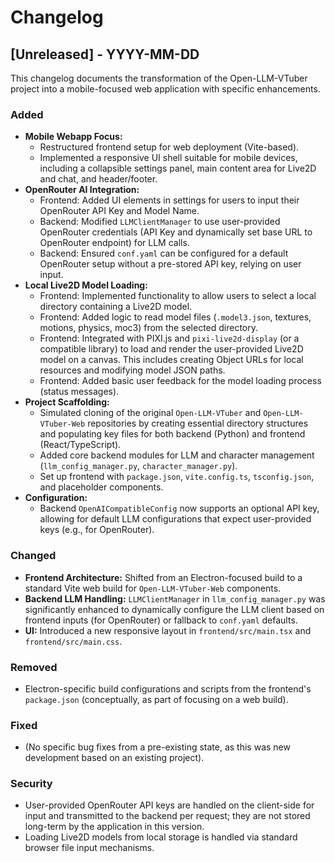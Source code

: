 # Changelog

## [Unreleased] - YYYY-MM-DD

This changelog documents the transformation of the Open-LLM-VTuber project into a mobile-focused web application with specific enhancements.

### Added

-   **Mobile Webapp Focus:**
    -   Restructured frontend setup for web deployment (Vite-based).
    -   Implemented a responsive UI shell suitable for mobile devices, including a collapsible settings panel, main content area for Live2D and chat, and header/footer.
-   **OpenRouter AI Integration:**
    -   Frontend: Added UI elements in settings for users to input their OpenRouter API Key and Model Name.
    -   Backend: Modified `LLMClientManager` to use user-provided OpenRouter credentials (API Key and dynamically set base URL to OpenRouter endpoint) for LLM calls.
    -   Backend: Ensured `conf.yaml` can be configured for a default OpenRouter setup without a pre-stored API key, relying on user input.
-   **Local Live2D Model Loading:**
    -   Frontend: Implemented functionality to allow users to select a local directory containing a Live2D model.
    -   Frontend: Added logic to read model files (`.model3.json`, textures, motions, physics, moc3) from the selected directory.
    -   Frontend: Integrated with PIXI.js and `pixi-live2d-display` (or a compatible library) to load and render the user-provided Live2D model on a canvas. This includes creating Object URLs for local resources and modifying model JSON paths.
    -   Frontend: Added basic user feedback for the model loading process (status messages).
-   **Project Scaffolding:**
    -   Simulated cloning of the original `Open-LLM-VTuber` and `Open-LLM-VTuber-Web` repositories by creating essential directory structures and populating key files for both backend (Python) and frontend (React/TypeScript).
    -   Added core backend modules for LLM and character management (`llm_config_manager.py`, `character_manager.py`).
    -   Set up frontend with `package.json`, `vite.config.ts`, `tsconfig.json`, and placeholder components.
-   **Configuration:**
    -   Backend `OpenAICompatibleConfig` now supports an optional API key, allowing for default LLM configurations that expect user-provided keys (e.g., for OpenRouter).

### Changed

-   **Frontend Architecture:** Shifted from an Electron-focused build to a standard Vite web build for `Open-LLM-VTuber-Web` components.
-   **Backend LLM Handling:** `LLMClientManager` in `llm_config_manager.py` was significantly enhanced to dynamically configure the LLM client based on frontend inputs (for OpenRouter) or fallback to `conf.yaml` defaults.
-   **UI:** Introduced a new responsive layout in `frontend/src/main.tsx` and `frontend/src/main.css`.

### Removed

-   Electron-specific build configurations and scripts from the frontend's `package.json` (conceptually, as part of focusing on a web build).

### Fixed

-   (No specific bug fixes from a pre-existing state, as this was new development based on an existing project).

### Security

-   User-provided OpenRouter API keys are handled on the client-side for input and transmitted to the backend per request; they are not stored long-term by the application in this version.
-   Loading Live2D models from local storage is handled via standard browser file input mechanisms.
